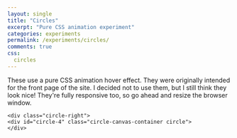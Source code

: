 ```yaml
---
layout: single
title: "Circles"
excerpt: "Pure CSS animation experiment"
categories: experiments
permalink: /experiments/circles/
comments: true
css:
  circles
---
```


These use a pure CSS animation hover effect. They were originally intended for the front page of the site. I decided not to use them, but I still think they look nice! They're fully responsive too, so go ahead and resize the browser window. 

<div class="circles">
  <div class="circle-left">
    <div id="circle-1" class="circle-canvas-container circle">
    </div>
  </div>
	<div class="circle-right">
    <div id="circle-2" class="circle-canvas-container circle">
    </div>
  </div>

  <div class="circle-left">
    <div id="circle-3" class="circle-canvas-container circle">  
    </div>
  </div>

	<div class="circle-right">
    <div id="circle-4" class="circle-canvas-container circle">
    </div>
  </div>
</div>

